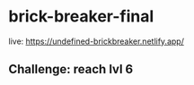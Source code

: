 # brick-breaker-final

live: https://undefined-brickbreaker.netlify.app/

## Challenge: reach lvl 6





